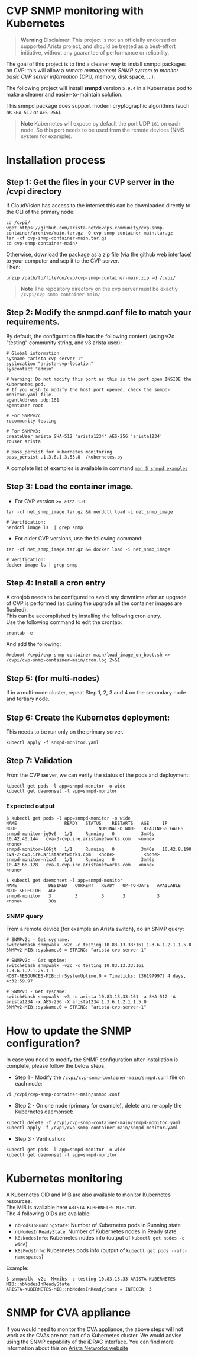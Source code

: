 # CVP SNMP monitoring with Kubernetes

> **Warning**
> Disclaimer: This project is not an officially endorsed or supported Arista project, and should be treated as a best-effort initiative, without any guarantee of performance or reliability.

The goal of this project is to find a cleaner way to install snmpd packages on CVP: this will allow a _remote management SNMP system to monitor basic CVP server information_ (CPU, memory, disk space, ...).

The following project will install **snmpd** version `5.9.4` in a Kubernetes pod to make a cleaner and easier-to-maintain solution.

This snmpd package does support modern cryptographic algorithms (such as `SHA-512` or `AES-256`).

> **Note**
>  Kubernetes will expose by default the port UDP `161` on each node. So this port needs to be used from the remote devices (NMS system for example).

# Installation process

## Step 1: Get the files in your CVP server in the /cvpi directory

If CloudVision has access to the internet this can be downloaded directly to the CLI of the primary node:

```shell
cd /cvpi/
wget https://github.com/arista-netdevops-community/cvp-snmp-container/archive/main.tar.gz -O cvp-snmp-container-main.tar.gz
tar -xf cvp-snmp-container-main.tar.gz
cd cvp-snmp-container-main/
```

Otherwise, download the package as a zip file (via the github web interface) to your computer and scp it to the CVP server.  
Then:
```
unzip /path/to/file/on/cvp/cvp-snmp-container-main.zip -d /cvpi/
```
> **Note**
>  The repository directory on the cvp server must be exactly `/cvpi/cvp-snmp-container-main/`


## Step 2: Modify the snmpd.conf file to match your requirements.  

By default, the configuration file has the following content (using v2c "testing" community string, and v3 arista user): 

```text
# Global information
sysname "arista-cvp-server-1"
syslocation "arista-cvp-location"
syscontact "admin"

# Warning: Do not modify this port as this is the port open INSIDE the Kubernetes pod. 
# If you wish to modify the host port opened, check the snmpd-monitor.yaml file.
agentAddress udp:161
agentuser root

# For SNMPv2c
rocommunity testing

# For SNMPv3:
createUser arista SHA-512 'arista1234' AES-256 'arista1234'
rouser arista

# pass_persist for kubernetes monitoring
pass_persist .1.3.6.1.3.53.8  /kubernetes.py
```

A complete list of examples is available in command [`man 5 snmpd.examples`](https://linux.die.net/man/5/snmpd.examples)


## Step 3: Load the container image.

- For CVP version `>= 2022.3.0` :

```shell
tar -xf net_snmp_image.tar.gz && nerdctl load -i net_snmp_image

# Verification: 
nerdctl image ls  | grep snmp
```

- For older CVP versions, use the following command:

```shell
tar -xf net_snmp_image.tar.gz && docker load -i net_snmp_image

# Verification:
docker image ls | grep snmp
```

## Step 4: Install a cron entry

A cronjob needs to be configured to avoid any downtime after an upgrade of CVP is performed (as during the upgrade all the container images are flushed).  
This can be accomplished by installing the following cron entry.  
Use the following command to edit the crontab:

```shell
crontab -e
```

And add the following:

```shell
@reboot /cvpi/cvp-snmp-container-main/load_image_on_boot.sh >> /cvpi/cvp-snmp-container-main/cron.log 2>&1
```

## Step 5: (for multi-nodes)

If in a multi-node cluster, repeat Step 1, 2, 3 and 4 on the secondary node and tertiary node.

## Step 6: Create the Kubernetes deployment:

This needs to be run only on the primary server.

```shell
kubectl apply -f snmpd-monitor.yaml
```

## Step 7: Validation

From the CVP server, we can verify the status of the pods and deployment:

```shell
kubectl get pods -l app=snmpd-monitor -o wide 
kubectl get daemonset -l app=snmpd-monitor
```

### Expected output

```shell
$ kubectl get pods -l app=snmpd-monitor -o wide 
NAME                  READY   STATUS    RESTARTS   AGE     IP             NODE                               NOMINATED NODE   READINESS GATES
snmpd-monitor-jg9v6   1/1     Running   0          3m46s   10.42.40.144   cva-3-cvp.ire.aristanetworks.com   <none>           <none>
snmpd-monitor-l66jt   1/1     Running   0          3m46s   10.42.8.190    cva-2-cvp.ire.aristanetworks.com   <none>           <none>
snmpd-monitor-nlxxf   1/1     Running   0          3m46s   10.42.65.128   cva-1-cvp.ire.aristanetworks.com   <none>           <none>

$ kubectl get daemonset -l app=snmpd-monitor
NAME            DESIRED   CURRENT   READY   UP-TO-DATE   AVAILABLE   NODE SELECTOR   AGE
snmpd-monitor   3         3         3       3            3           <none>          30s
```

### SNMP query

From a remote device (for example an Arista switch), do an SNMP query:

```shell
# SNMPv2c - Get sysname:
switch#bash snmpwalk -v2c -c testing 10.83.13.33:161 1.3.6.1.2.1.1.5.0
SNMPv2-MIB::sysName.0 = STRING: "arista-cvp-server-1"

# SNMPv2c - Get uptime:
switch#bash snmpwalk -v2c -c testing 10.83.13.33:161 1.3.6.1.2.1.25.1.1
HOST-RESOURCES-MIB::hrSystemUptime.0 = Timeticks: (36197997) 4 days, 4:32:59.97

# SNMPv3 - Get sysname: 
switch#bash snmpwalk -v3 -u arista 10.83.13.33:161 -a SHA-512 -A arista1234 -x AES-256 -X arista1234 1.3.6.1.2.1.1.5.0
SNMPv2-MIB::sysName.0 = STRING: "arista-cvp-server-1"
```

# How to update the SNMP configuration?

In case you need to modify the SNMP configuration after installation is complete, please follow the below steps.   

- Step 1 - Modify the `/cvpi/cvp-snmp-container-main/snmpd.conf` file on each node:

```shell
vi /cvpi/cvp-snmp-container-main/snmpd.conf
```

- Step 2 - On one node (primary for example), delete and re-apply the Kubernetes daemonset:

```shell
kubectl delete -f /cvpi/cvp-snmp-container-main/snmpd-monitor.yaml
kubectl apply -f /cvpi/cvp-snmp-container-main/snmpd-monitor.yaml
```

- Step 3 - Verification:

```shell
kubectl get pods -l app=snmpd-monitor -o wide 
kubectl get daemonset -l app=snmpd-monitor
```

# Kubernetes monitoring

A Kubernetes OID and MIB are also available to monitor Kubernetes resources.  
The MIB is available here `ARISTA-KUBERNETES-MIB.txt`.  
The 4 following OIDs are available:
* `nbPodsInRunningState`: Number of Kubernetes pods in Running state
* `nbNodesInReadyState`: Number of Kubernetes nodes in Ready state
* `k8sNodesInfo`: Kubernetes nodes info (output of `kubectl get nodes -o wide`)
* `k8sPodsInfo`: Kubernetes pods info (output of `kubectl get pods --all-namespaces`)

Example:
```
$ snmpwalk -v2c -M+mibs -c testing 10.83.13.33 ARISTA-KUBERNETES-MIB::nbNodesInReadyState
ARISTA-KUBERNETES-MIB::nbNodesInReadyState = INTEGER: 3
```

# SNMP for CVA appliance

If you would need to monitor the CVA appliance, the above steps will not work as the CVAs are not part of a Kubernetes cluster.
We would advise using the SNMP capability of the iDRAC interface. 
You can find more information about this on [Arista Networks website](https://www.arista.com/en/qsg-cva-200cv-250cv/cva-200cv-250cv-snmp-monitoring-support)
